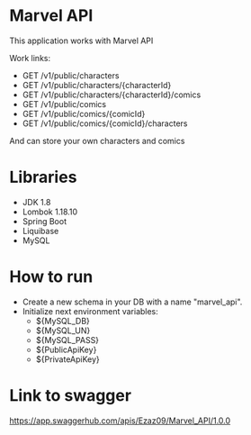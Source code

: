 # Marvel API
This application works with Marvel API 

Work links:
- GET /v1/public/characters
- GET /v1/public/characters/{characterId}
- GET /v1/public/characters/{characterId}/comics
- GET /v1/public/comics
- GET /v1/public/comics/{comicId}
- GET /v1/public/comics/{comicId}/characters

And can store your own characters and comics

# Libraries
- JDK 1.8
- Lombok 1.18.10
- Spring Boot
- Liquibase
- MySQL

# How to run 
- Create a new schema in your DB with a name "marvel_api".
- Initialize next environment variables:
  - ${MySQL_DB}
  - ${MySQL_UN}
  - ${MySQL_PASS}
  - ${PublicApiKey}
  - ${PrivateApiKey}
  
# Link to swagger 
 https://app.swaggerhub.com/apis/Ezaz09/Marvel_API/1.0.0
